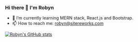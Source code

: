 ### Hi there 👋 I'm Robyn

- 🌱 I’m currently learning MERN stack, React.js and Bootstrap.
- 📫 How to reach me: robyn@sitereworks.com

<!-- other info
- 💬 Ask me about ...
- 👯 I’m looking to collaborate on ...
- 🤔 I’m looking for help with ...
- 😄 Pronouns: ...
- ⚡ Fun fact: ...
-->

[![Robyn's GitHub stats](https://github-readme-stats.vercel.app/api?username=robyng&theme=vue-dark&show_icons=true)](https://github.com/robyng/robyng/)

